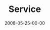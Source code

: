 ---
layout: message
category: message
series: "RIQ"
title: "Service"
date: 2008-05-25-00-00
message_id: 499
audio: "http://s3.amazonaws.com/crossroadsaudiomessages/RIQ_03_Serving_05-24-08_Tome_webaudio.mp3"
audio-duration: "42:30"
notes-description: ""
notes: "http://s3.amazonaws.com/crossroads-media/media/legacy/documents/SN_05_24-25_08.pdf"
notes-title: "Study Notes 5/24-25/08"
program: "http://s3.amazonaws.com/crossroads-media/media/legacy/documents/0524_25Program.pdf"
description: "Pastor Titus Sithole from Mamelodi, South Africa teaches on prayer and its importance."
video: "http://s3.amazonaws.com/crossroadsvideomessages/RIQ3-talk.mp4"
video-duration: "36:05"
video-image: "http://s3.amazonaws.com/crossroads-media/images/legacy/content/RIQ3-still.jpg"
explicit: false
---